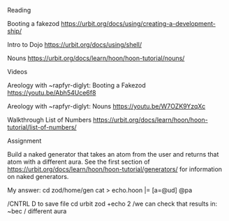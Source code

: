 Reading

Booting a fakezod https://urbit.org/docs/using/creating-a-development-ship/

Intro to Dojo https://urbit.org/docs/using/shell/

Nouns https://urbit.org/docs/learn/hoon/hoon-tutorial/nouns/

Videos

Areology with ~rapfyr-diglyt: Booting a Fakezod https://youtu.be/Abh54Uce6f8

Areology with ~rapfyr-diglyt: Nouns https://youtu.be/W7OZK9YzqXc

Walkthrough
List of Numbers  https://urbit.org/docs/learn/hoon/hoon-tutorial/list-of-numbers/

Assignment

Build a naked generator that takes an atom from the user and returns that atom with a different aura. See the first section of https://urbit.org/docs/learn/hoon/hoon-tutorial/generators/ for information on naked generators.

My answer:
cd zod/home/gen cat > echo.hoon
|=  [a=@ud]
@pa


/CNTRL D to save file
cd
urbit zod
+echo 2 /we can check that results in:
~bec / different aura
